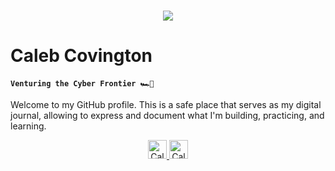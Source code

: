 <h1 align='center'>
  <img src="https://readme-typing-svg.herokuapp.com?font=&size=32&duration=4000&pause=1000&color=EBEBEB&random=false&width=435&lines=Hello!;Bonjour!;Hallo!;Hola!;Ciao!;Olá!;Привет!;Hej!;こんにちは!;안녕하세요!;" />
</h1>

# Caleb Covington

**`Venturing the Cyber Frontier 🏎️💨`**

Welcome to my GitHub profile. This is a safe place that serves as my digital journal, allowing to express and document what I'm building, practicing, and learning.

<div align="center">  
  <a href="https://www.linkedin.com/in/calebcovington/">
    <img alt="CalebCovington | LinkedIn" width="30px" src="https://cdn.jsdelivr.net/npm/simple-icons@v3/icons/linkedin.svg" />
  </a>

  <a href="mailto:calebwcovington@gmail.com">
    <img alt="CalebCovington | Gmail" width="30px" src="https://cdn.jsdelivr.net/npm/simple-icons@v3/icons/gmail.svg">
    </a>
</div>

